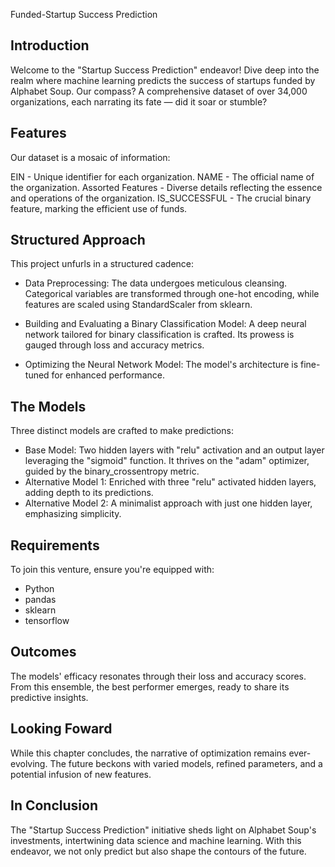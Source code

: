 Funded-Startup Success Prediction

## Introduction
Welcome to the "Startup Success Prediction" endeavor! Dive deep into the realm where machine learning predicts the success of startups funded by Alphabet Soup. Our compass? A comprehensive dataset of over 34,000 organizations, each narrating its fate — did it soar or stumble?

## Features
Our dataset is a mosaic of information:

EIN - Unique identifier for each organization.
NAME - The official name of the organization.
Assorted Features - Diverse details reflecting the essence and operations of the organization.
IS_SUCCESSFUL - The crucial binary feature, marking the efficient use of funds.


## Structured Approach
This project unfurls in a structured cadence:

* Data Preprocessing: The data undergoes meticulous cleansing. Categorical variables are transformed through one-hot encoding, while features are scaled using StandardScaler from sklearn.

* Building and Evaluating a Binary Classification Model: A deep neural network tailored for binary classification is crafted. Its prowess is gauged through loss and accuracy metrics.

* Optimizing the Neural Network Model: The model's architecture is fine-tuned for enhanced performance.

## The Models
Three distinct models are crafted to make predictions:

* Base Model: Two hidden layers with "relu" activation and an output layer leveraging the "sigmoid" function. It thrives on the "adam" optimizer, guided by the binary_crossentropy metric.
* Alternative Model 1: Enriched with three "relu" activated hidden layers, adding depth to its predictions.
* Alternative Model 2: A minimalist approach with just one hidden layer, emphasizing simplicity.

## Requirements
To join this venture, ensure you're equipped with:

* Python
* pandas
* sklearn
* tensorflow

## Outcomes
The models' efficacy resonates through their loss and accuracy scores. From this ensemble, the best performer emerges, ready to share its predictive insights.

## Looking Foward
While this chapter concludes, the narrative of optimization remains ever-evolving. The future beckons with varied models, refined parameters, and a potential infusion of new features.

## In Conclusion
The "Startup Success Prediction" initiative sheds light on Alphabet Soup's investments, intertwining data science and machine learning. With this endeavor, we not only predict but also shape the contours of the future.
